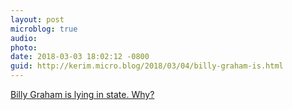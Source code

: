 ```yaml
---
layout: post
microblog: true
audio: 
photo: 
date: 2018-03-03 18:02:12 -0800
guid: http://kerim.micro.blog/2018/03/04/billy-graham-is.html
---
```

[Billy Graham is lying in state. Why?](https://frankschaefferblog.com/2018/02/billy-graham-lying-state-not-iran-not-theocracy/) 
